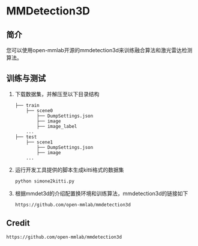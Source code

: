 # MMDetection3D
## 简介
您可以使用open-mmlab开源的mmdetection3d来训练融合算法和激光雷达检测算法。

## 训练与测试

1. 下载数据集，并解压至以下目录结构

   ```shell
   ├── train
       ├── scene0
           ├── DumpSettings.json
           ├── image
           ├── image_label
       ...
   ├── test
       ├── scene1
           ├── DumpSettings.json
           ├── image
       ...
   ```

2. 运行开发工具提供的脚本生成kitti格式的数据集

   ```python
   python simone2kitti.py
   ```

   

3. 根据mmdet3d的介绍配置换环境和训练算法，mmdetection3d的链接如下
    ```
    https://github.com/open-mmlab/mmdetection3d
    ```

## Credit

```
https://github.com/open-mmlab/mmdetection3d
```

